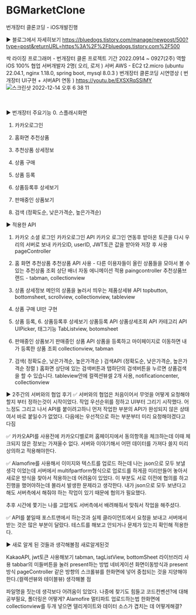# BGMarketClone
번개장터 클론코딩 - iOS개발진행<br>

▶ 블로그에서 자세히보기
https://bluedogs.tistory.com/manage/newpost/500?type=post&returnURL=https%3A%2F%2Fbluedogs.tistory.com%2F500

싹 라이징 프로그래머 - 번개장터 클론 프로젝트 
기간	2022.0914 ~ 0927(2주)
역할	iOS 100% 
협업	서버개발자 2명( 오리, 로저 )
서버	AWS - EC2 t2.micro
(ubuntu 22.04.1, nginx 1.18.0, spring boot, mysql 8.0.3 )
번개장터 클론코딩 시연영상 ( 번개장터 UI구현 + 서버API 연동 )
https://youtu.be/EXSXRqSSIMY
![스크린샷 2022-12-14 오후 6 38 11](https://user-images.githubusercontent.com/74134181/207560262-591b4d54-c2b6-4838-93ab-efe2a1968903.png)

<br>
<br>
▶ 번개장터 주요기능
0. 스플래시화면

1. 카카오로그인 

2. 홈화면 추천상품

3. 추천상품 상세정보

4. 상품 구매

5. 상품 등록

6. 상품등록후 상세보기

7. 판매중인 상품보기

8. 검색 (정확도순, 낮은가격순, 높은가격순)

▶ 적용한 API



1.  카카오 소셜 로그인
카카오로그인 API
카카오 로그인 연동후 받아온 토큰을 다시 우리의 서버로 보내 카카오ID, userID, JWT토큰 값을 받아와 저장 후 사용
pageController

2.  홈 화면 추천상품
추천상품 API 사용 - 다른 이용자들이 올린 상품들을 모아서 볼 수 있는 추천상품 조회
상단 배너 자동 에니메이션 적용 paingcontroller
추천상품브랜드 - tabman, collectionview

3.  상품 상세정보
메인의 상품을 눌러서 띄우는 제품상세뷰 API 
topbutton, bottomsheet, scrollview, collectionview, tableview

4.  상품 구매 UI만 구현 
5.  상품 등록,  6. 상품등록후 상세보기
상품등록 API
상품상세조회 API
카테고리 API
 UIPicker, 태그기능 TabListview, botomsheet


7.  판매중인 상품보기
판매중인 상품 API
상품을 등록하고 마이페이지로 이동하면 내가 등록한 상품 조회
collectionview, tabman

8.  검색( 정확도순,  낮은가격순,  높은가격순 )
검색API (정확도순, 낮은가격순, 높은가격순 정렬 )
홈화면 상단에 있는 검색버튼과 탭하단의 검색버튼을 누르면 상품검색을 할 수 있습니다.
tableview안에 컬렉션뷰셀 2개 사용,  notificationcenter, collectionview


▶ 2주간의 서버와의 협업 후기
✅ 서버와의 협업은 처음이어서 무엇을 어떻게 요청해야할지 부터 정하는것이 시작이었다. 작업 우선순위를 정하고 UI부터 그리기 시작했다. 어느정도 그리고 나서 API를 붙이려고하니 먼저 작업한 부분의 API가 완성되지 않은 상태여서 바로 붙일수가 없었다. 다음에는 우선적으로 하는 부분부터 미리 요청해야겠다고 다짐



✅ 카카오API를 사용전에 카카오디벨로퍼 홈페이지에서 동의항목을 체크하는데 이때 체크되지 않은 정보는 가져올수 없다. 서버와 이야기해서 어떤 데이터를 가져다 쓸지 미리 상의하고 적용해야한다.



✅ Alamofire를 사용해서 이미지와 텍스트를 업로드 하는데 나는 json으로 모두 보낼 생각 이었는데 서버에서 multifpartform형식으로 업로드를 하게끔 미리만들어 놓아서 새로운 방식을 찾아서 적용하는데 어려움이 있었다. 이 부분도 서로 이전에 협의를 하고 진행을 했어야하는데 몰라서 발생한 문제라고 생각한다. 내가 json으로 모두 보낸다고해도 서버측에서 해줘야 하는 작업이 있기 때문에 협의가 필요했다. 

추후 시간에 쫓기는 나를 고맙게도 서버측에서 배려해줘서 맞춰서 작업을 해주셨다. 



✅ API를 붙일때 포스트맨에서 하는것과 실제 클라이언트에서 요청을 보내고 서버에서 받는 것은 많은 부분이 달랐다. 테스트를 해보고 안되거나 문제가 있는지 확인해 적용한다.



▶ 새로 알게 된 것들과 생각해볼점
새로알게된것

KakaoAPI, jwt토큰 사용해보기
tabman, tagListView, bottomSheet 라이브러리 사용
tabbar의 미들버튼을 눌러 present하는 방법
네비게이션 화면이동방식과 present방식
pageController
같은 방향의 스크롤뷰를 한화면에 넣어 중첩되는 것을 지양해야한다.(컬렉션뷰와 테이블뷰)
생각해볼 점

파일명을 짓는데 생각보다 어려움이 있었다. 나중에 찾기도 힘들고 코드컨벤션?에 대해 공부필요, 폴더링은 어떻게?
Alamofire 멀티파트 업로드하는법 
한화면에 collectionview를 두개 넣으면 델리게이트와 데이터 소스가 겹치는 데 어떻게해결?














